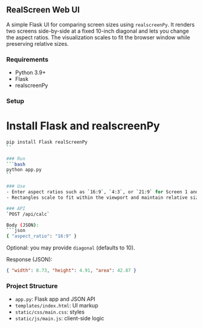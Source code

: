 ## RealScreen Web UI

A simple Flask UI for comparing screen sizes using `realscreenPy`.
It renders two screens side-by-side at a fixed 10-inch diagonal and lets you change the aspect ratios.
The visualization scales to fit the browser window while preserving relative sizes.

### Requirements
- Python 3.9+
- Flask
- realscreenPy

### Setup

# Install Flask and realscreenPy
```bash
pip install Flask realScreenPy
``

### Run
```bash
python app.py
``

### Use
- Enter aspect ratios such as `16:9`, `4:3`, or `21:9` for Screen 1 and Screen 2.
- Rectangles scale to fit within the viewport and maintain relative sizing.

### API
`POST /api/calc`

Body (JSON):
```json
{ "aspect_ratio": "16:9" }
```
Optional: you may provide `diagonal` (defaults to 10).

Response (JSON):
```json
{ "width": 8.73, "height": 4.91, "area": 42.87 }
```

### Project Structure
- `app.py`: Flask app and JSON API
- `templates/index.html`: UI markup
- `static/css/main.css`: styles
- `static/js/main.js`: client-side logic
